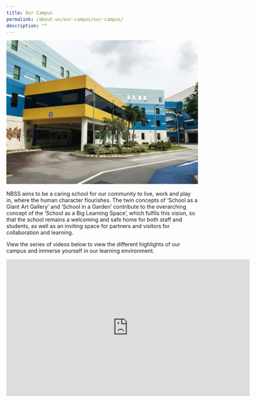 ```yaml
---
title: Our Campus
permalink: /about-us/our-campus/our-campus/
description: ""
---
```

<img src="/images/camp1.jpg">
<p>NBSS aims to be a caring school for our community to live, work and play in, where the human character flourishes. The twin concepts of &lsquo;School as a Giant Art Gallery&rsquo; and &lsquo;School in a Garden&rsquo; contribute to the overarching concept of the &lsquo;School as a Big Learning Space&rsquo;, which fulfils this vision, so that the school remains a welcoming and safe home for both staff and students, as well as an inviting space for partners and visitors for collaboration and learning.</p>
<p>View the series of videos below to view the different highlights of our campus and immerse yourself in our learning environment.&nbsp;</p>
<iframe src="https://www.youtube.com/embed/-1dlQJO_msg" width="640" height="360" frameborder="0" allowfullscreen="allowfullscreen" ></iframe>
